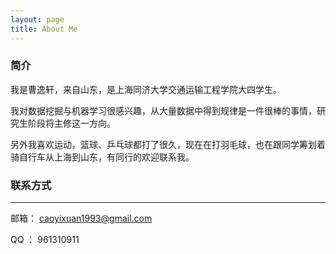 ```yaml
---
layout: page
title: About Me
---
```


### 简介 ###

我是曹逸轩，来自山东，是上海同济大学交通运输工程学院大四学生。

我对数据挖掘与机器学习很感兴趣，从大量数据中得到规律是一件很棒的事情，研究生阶段将主修这一方向。

另外我喜欢运动，篮球、乒乓球都打了很久，现在在打羽毛球，也在跟同学筹划着骑自行车从上海到山东，有同行的欢迎联系我。

### 联系方式 ###

----------

邮箱： caoyixuan1993@gmail.com

QQ ： 961310911